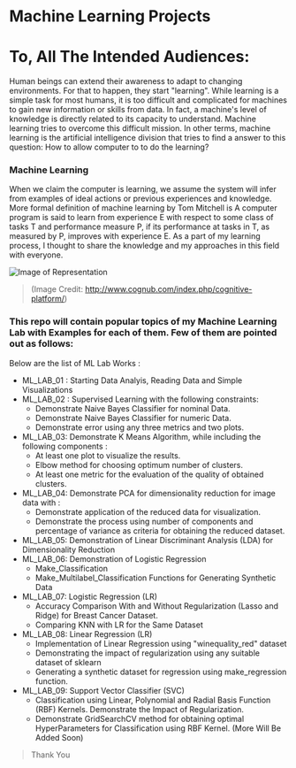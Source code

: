 # Machine Learning Projects

# To, All The Intended Audiences:
Human beings can extend their awareness to adapt to changing environments. For that to happen, they start "learning". While learning is a simple task for most humans, it is too difficult and complicated for machines to gain new information or skills from data. In fact, a machine's level of knowledge is directly related to its capacity to understand. Machine learning tries to overcome this difficult mission. In other terms, machine learning is the artificial intelligence division that tries to find a answer to this question: How to allow computer to to do the learning?

### Machine Learning 
When we claim the computer is learning, we assume the system will infer from examples of ideal actions or previous experiences and knowledge. More formal definition of machine learning by Tom Mitchell is A computer program is said to learn from experience E with respect to some class of tasks T and performance measure P, if its performance at tasks in T, as measured by P, improves with experience E. As a part of my learning process, I thought to share the knowledge and my approaches in this field with everyone.

![Image of Representation](https://miro.medium.com/max/2628/1*8wU0hfUY3UK_D8Y7tbIyFQ.png)
> (Image Credit:  http://www.cognub.com/index.php/cognitive-platform/)

### This repo will contain popular topics of my Machine Learning Lab with Examples for each of them. Few of them are pointed out as follows:
Below are the list of ML Lab Works : 
- ML_LAB_01 : Starting Data Analyis, Reading Data and Simple Visualizations
- ML_LAB_02 : Supervised Learning with the following constraints:
  - Demonstrate Naive Bayes Classifier for nominal Data.
  - Demonstrate Naive Bayes Classifier for numeric Data.
  - Demonstrate error using any three metrics and two plots.
- ML_LAB_03:  Demonstrate K Means Algorithm, while including the following components : 
  - At least one plot to visualize the results. 
  - Elbow method for choosing optimum number of clusters.
  - At least one metric for the evaluation of the quality of obtained clusters.
- ML_LAB_04:  Demonstrate PCA for dimensionality reduction for image data with :
  - Demonstrate application of the reduced data for visualization.
  - Demonstrate the process using number of components and percentage of variance as criteria for obtaining the reduced dataset.
- ML_LAB_05:  Demonstration of Linear Discriminant Analysis (LDA) for Dimensionality Reduction
- ML_LAB_06:  Demonstration of Logistic Regression 
   - Make_Classification 
   - Make_Multilabel_Classification Functions for Generating Synthetic Data 
 - ML_LAB_07: Logistic Regression (LR)
   - Accuracy Comparison With and Without Regularization (Lasso and Ridge) for Breast Cancer Dataset.
   - Comparing KNN with LR for the Same Dataset
 - ML_LAB_08: Linear Regression (LR)
   - Implementation of Linear Regression using "winequality_red" dataset
   - Demonstrating the impact of regularization using any suitable dataset of sklearn
   - Generating a synthetic dataset for regression using make_regression function.
 - ML_LAB_09: Support Vector Classifier (SVC)
   -  Classification using Linear, Polynomial and Radial Basis Function (RBF) Kernels. Demonstrate the Impact of Regularization.
   -  Demonstrate GridSearchCV method for obtaining optimal HyperParameters for Classification using RBF Kernel.
  (More Will Be Added Soon)
  
 > Thank You
